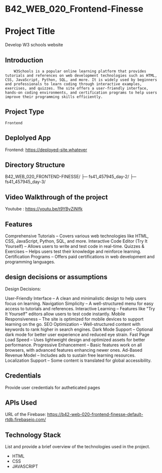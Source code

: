 # B42_WEB_020_Frontend-Finesse

# Project Title
 Develop W3 schools website
## Introduction
        W3Schools is a popular online learning platform that provides tutorials and references on web development technologies such as HTML, CSS, JavaScript, Python, SQL, and more. It is widely used by beginners and professionals to learn coding through interactive examples, exercises, and quizzes. The site offers a user-friendly interface, hands-on coding environments, and certification programs to help users improve their programming skills efficiently.

## Project Type
    Frontend 

## Deplolyed App
Frontend: https://deployed-site.whatever

## Directory Structure
B42_WEB_020_FRONTEND-FINESSE/
├─ fs41_457945_day-2/
├─ fs41_457945_day-3/


## Video Walkthrough of the project
   Youtube :  https://youtu.be/t9YByZiNlfk


## Features
Comprehensive Tutorials – Covers various web technologies like HTML, CSS, JavaScript, Python, SQL, and more.
Interactive Code Editor (Try It Yourself) – Allows users to write and test code in real-time.
Quizzes & Exercises – Helps users test their knowledge and reinforce learning.
Certification Programs – Offers paid certifications in web development and programming languages.

## design decisions or assumptions

Design Decisions:

User-Friendly Interface – A clean and minimalistic design to help users focus on learning.
Navigation Simplicity – A well-structured menu for easy access to tutorials and references.
Interactive Learning – Features like "Try It Yourself" editors allow users to test code instantly.
Mobile Responsiveness – The site is optimized for mobile devices to support learning on the go.
SEO Optimization – Well-structured content with keywords to rank higher in search engines.
Dark Mode Support – Optional dark mode for better user experience and reduced eye strain.
Fast Page Load Speed – Uses lightweight design and optimized assets for better performance.
Progressive Enhancement – Basic features work on all browsers, with advanced features enhancing newer ones.
Ad-Based Revenue Model – Includes ads to sustain free learning resources.
Localization Support – Some content is translated for global accessibility.


## Credentials
Provide user credentials for autheticated pages

## APIs Used

URL of the Firebase:
https://b42-web-020-frontend-finesse-default-rtdb.firebaseio.com/


## Technology Stack
List and provide a brief overview of the technologies used in the project.

- HTML
- CSS
- JAVASCRIPT